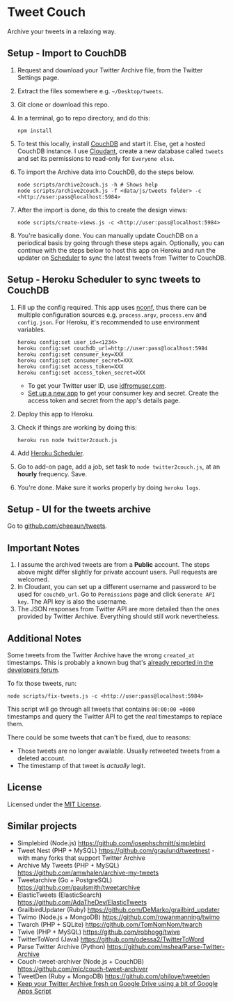 Tweet Couch
===========

Archive your tweets in a relaxing way.

Setup - Import to CouchDB
-------------------------

 1. Request and download your Twitter Archive file, from the Twitter Settings page.
 2. Extract the files somewhere e.g. `~/Desktop/tweets`.
 3. Git clone or download this repo.
 4. In a terminal, go to repo directory, and do this:

    	npm install

 5. To test this locally, install [CouchDB](http://couchdb.apache.org/) and start it. Else, get a hosted CouchDB instance. I use [Cloudant](https://cloudant.com/), create a new database called `tweets` and set its permissions to read-only for `Everyone else`.
 6. To import the Archive data into CouchDB, do the steps below.

		node scripts/archive2couch.js -h # Shows help
		node scripts/archive2couch.js -f <data/js/tweets folder> -c <http://user:pass@localhost:5984>

 7. After the import is done, do this to create the design views:

		node scripts/create-views.js -c <http://user:pass@localhost:5984>

 8. You're basically done. You can manually update CouchDB on a periodical basis by going through these steps again. Optionally, you can continue with the steps below to host this app on Heroku and run the updater on [Scheduler](https://devcenter.heroku.com/articles/scheduler) to sync the latest tweets from Twitter to CouchDB.

Setup - Heroku Scheduler to sync tweets to CouchDB
--------------------------------------------------

 1. Fill up the config required. This app uses [nconf](https://github.com/flatiron/nconf), thus there can be multiple configuration sources e.g. `process.argv`, `process.env` and `config.json`. For Heroku, it's recommended to use environment variables.

		heroku config:set user_id=<1234>
		heroku config:set couchdb_url=http://user:pass@localhost:5984
		heroku config:set consumer_key=XXX
		heroku config:set consumer_secret=XXX
		heroku config:set access_token=XXX
		heroku config:set access_token_secret=XXX

	- To get your Twitter user ID, use [idfromuser.com](http://www.idfromuser.com/).
	- [Set up a new app](https://dev.twitter.com/apps/new) to get your consumer key and secret. Create the access token and secret from the app's details page.

 2. Deploy this app to Heroku.
 4. Check if things are working by doing this:

		heroku run node twitter2couch.js

 3. Add [Heroku Scheduler](https://addons.heroku.com/scheduler).
 4. Go to add-on page, add a job, set task to `node twitter2couch.js`, at an **hourly** frequency. Save.
 5. You're done. Make sure it works properly by doing `heroku logs`.

Setup - UI for the tweets archive
---------------------------------

 Go to [github.com/cheeaun/tweets](http://github.com/cheeaun/tweets).

Important Notes
---------------

 1. I assume the archived tweets are from a **Public** account. The steps above might differ slightly for private account users. Pull requests are welcomed.
 2. In Cloudant, you can set up a different username and password to be used for `couchdb_url`. Go to `Permissions` page and click `Generate API key`. The API key is also the username.
 3. The JSON responses from Twitter API are more detailed than the ones provided by Twitter Archive. Everything should still work nevertheless.

Additional Notes
----------------

Some tweets from the Twitter Archive have the wrong `created_at` timestamps. This is probably a known bug that's [already reported in the developers forum](https://twittercommunity.com/t/creation-time-of-tweet-is-no-longer-include-in-the-user-downlodable-twitter-archive/11960).

To fix those tweets, run:

    node scripts/fix-tweets.js -c <http://user:pass@localhost:5984>

This script will go through all tweets that contains `00:00:00 +0000` timestamps and query the Twitter API to get the *real* timestamps to replace them.

There could be some tweets that can't be fixed, due to reasons:

- Those tweets are no longer available. Usually retweeted tweets from a deleted account.
- The timestamp of that tweet is *actually* legit.

License
-------

Licensed under the [MIT License](http://cheeaun.mit-license.org/).

Similar projects
----------------

- Simplebird (Node.js) <https://github.com/josephschmitt/simplebird>
- Tweet Nest (PHP + MySQL) <https://github.com/graulund/tweetnest> - with many forks that support Twitter Archive
- Archive My Tweets (PHP + MySQL) <https://github.com/amwhalen/archive-my-tweets>
- Tweetarchive (Go + PostgreSQL) <https://github.com/paulsmith/tweetarchive>
- ElasticTweets (ElasticSearch) <https://github.com/AdaTheDev/ElasticTweets>
- GrailbirdUpdater (Ruby) <https://github.com/DeMarko/grailbird_updater>
- Twimo (Node.js + MongoDB) <https://github.com/rowanmanning/twimo>
- Twarch (PHP + SQLite) <https://github.com/TomNomNom/twarch>
- Twive (PHP + MySQL) <https://github.com/robhogg/twive>
- TwitterToWord (Java) <https://github.com/odessa2/TwitterToWord>
- Parse Twitter Archive (Python) <https://github.com/mshea/Parse-Twitter-Archive>
- Couch-tweet-archiver (Node.js + CouchDB) <https://github.com/mlc/couch-tweet-archiver>
- TweetDen (Ruby + MongoDB) <https://github.com/philoye/tweetden>
- [Keep your Twitter Archive fresh on Google Drive using a bit of Google Apps Script](http://mashe.hawksey.info/2013/01/sync-twitter-archive-with-google-drive/)
